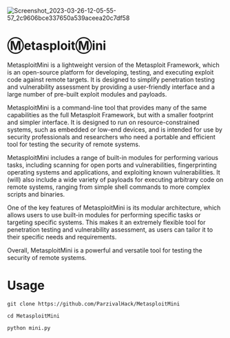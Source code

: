 ![Screenshot_2023-03-26-12-05-55-57_2c9606bce337650a539aceea20c7df58](https://user-images.githubusercontent.com/82817793/227800705-145a5d74-1754-411c-a4e8-f4337a5ce0e4.jpg)
# Ⓜ️etasploitⓂ️ini
MetasploitMini is a lightweight version of the Metasploit Framework, which is an open-source platform for developing, testing, and executing exploit code against remote targets. It is designed to simplify penetration testing and vulnerability assessment by providing a user-friendly interface and a large number of pre-built exploit modules and payloads.

MetasploitMini is a command-line tool that provides many of the same capabilities as the full Metasploit Framework, but with a smaller footprint and simpler interface. It is designed to run on resource-constrained systems, such as embedded or low-end devices, and is intended for use by security professionals and researchers who need a portable and efficient tool for testing the security of remote systems.

MetasploitMini includes a range of built-in modules for performing various tasks, including scanning for open ports and vulnerabilities, fingerprinting operating systems and applications, and exploiting known vulnerabilities. It (will) also include a wide variety of payloads for executing arbitrary code on remote systems, ranging from simple shell commands to more complex scripts and binaries.

One of the key features of MetasploitMini is its modular architecture, which allows users to use built-in modules for performing specific tasks or targeting specific systems. This makes it an extremely flexible tool for penetration testing and vulnerability assessment, as users can tailor it to their specific needs and requirements.

Overall, MetasploitMini is a powerful and versatile tool for testing the security of remote systems.
# Usage
```git clone https://github.com/ParzivalHack/MetasploitMini```

```cd MetasploitMini```

```python mini.py```

